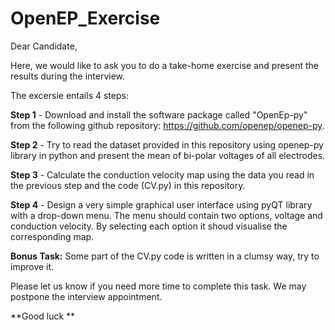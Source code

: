 # OpenEP_Exercise

Dear Candidate,

Here, we would like to ask you to do a take-home exercise and present the results during the interview. 

The excersie entails 4 steps:

**Step 1** - Download and install the software package called "OpenEp-py" from the following github repository:
         https://github.com/openep/openep-py. 
         
**Step 2** - Try to read the dataset provided in this repository using openep-py library in python and present the mean of bi-polar voltages of all 
             electrodes. 

**Step 3** - Calculate the conduction velocity map using the data you read in the previous step and the code (CV.py) in this repository.

**Step 4** - Design a very simple graphical user interface using pyQT library with a drop-down menu. The menu should contain two options, voltage and               conduction velocity. By selecting each option it shoud visualise the corresponding map. 

**Bonus Task:** Some part of the CV.py code is written in a clumsy way, try to improve it. 

Please let us know if you need more time to complete this task. We may postpone the interview appointment.

**Good luck **



        
